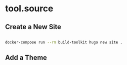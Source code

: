 # tool.source


## Create a New Site

```bash

docker-compose run --rm build-toolkit hugo new site .

```

## Add a Theme 

```bash

```